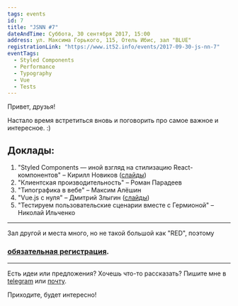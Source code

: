 ```yaml
---
tags: events
id: 7
title: "JSNN #7"
dateAndTime: Суббота, 30 сентября 2017, 15:00
address: ул. Максима Горького, 115, Отель Ибис, зал "BLUE"
registrationLink: "https://www.it52.info/events/2017-09-30-js-nn-7"
eventTags:
  - Styled Components
  - Performance
  - Typography
  - Vue
  - Tests
---
```


Привет, друзья!

Настало время встретиться вновь и поговорить про самое важное и интересное. :)

## Доклады:

1. "Styled Components — иной взгляд на стилизацию React-компонентов" – Кирилл Новиков ([слайды](https://kirill3333.github.io/jsnn7/))
2. "Клиентская производительность" – Роман Парадеев
3. "Типографика в вебе"	– Максим Алёшин
4. "Vue.js с нуля" – Дмитрий Злыгин ([слайды](https://docs.google.com/presentation/d/1BZdnxu7aaPSeqXPHkTHGan_Keu2SUywyrnlEmzl7OQU/edit?usp=sharing))
5. "Тестируем пользовательские сценарии вместе с Гермионой" – Николай Ильченко

----
Зал другой и места много, но не такой большой как "RED", поэтому
### [обязательная регистрация](https://events.yandex.ru/events/yagosti/30-september-2017/).
----

Есть идеи или предложения? Хочешь что-то рассказать?
Пишите мне в [telegram](https://t.me/r3nya) или [почту](mailto:me@r3nya.ru).

Приходите, будет интересно!
